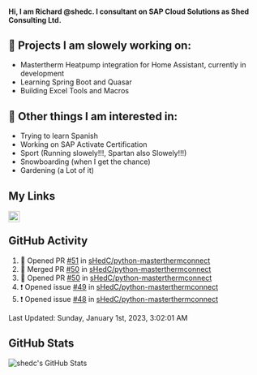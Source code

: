#### Hi, I am Richard @shedc. I consultant on SAP Cloud Solutions as Shed Consulting Ltd.

## 👋 Projects I am slowely working on:
- Mastertherm Heatpump integration for Home Assistant, currently in development
- Learning Spring Boot and Quasar
- Building Excel Tools and Macros

## 👀 Other things I am interested in:
- Trying to learn Spanish
- Working on SAP Activate Certification
- Sport (Running slowely!!!, Spartan also Slowely!!!)
- Snowboarding (when I get the chance)
- Gardening (a Lot of it)

## My Links
[<img align="left" alt="shedc | LinkedIn" width="22px" src="https://cdn.jsdelivr.net/npm/simple-icons@v3/icons/linkedin.svg" />][linkedin]

<br/>

## GitHub Activity
<!--RECENT_ACTIVITY:start-->
1. 💪 Opened PR [#51](https://github.com/sHedC/python-masterthermconnect/pull/51) in [sHedC/python-masterthermconnect](https://github.com/sHedC/python-masterthermconnect)
2. 🎉 Merged PR [#50](https://github.com/sHedC/python-masterthermconnect/pull/50) in [sHedC/python-masterthermconnect](https://github.com/sHedC/python-masterthermconnect)
3. 💪 Opened PR [#50](https://github.com/sHedC/python-masterthermconnect/pull/50) in [sHedC/python-masterthermconnect](https://github.com/sHedC/python-masterthermconnect)
4. ❗️ Opened issue [#49](https://github.com/sHedC/python-masterthermconnect/issues/49) in [sHedC/python-masterthermconnect](https://github.com/sHedC/python-masterthermconnect)
5. ❗️ Opened issue [#48](https://github.com/sHedC/python-masterthermconnect/issues/48) in [sHedC/python-masterthermconnect](https://github.com/sHedC/python-masterthermconnect)
<!--RECENT_ACTIVITY:end-->
<!--RECENT_ACTIVITY:last_update-->
Last Updated: Sunday, January 1st, 2023, 3:02:01 AM
<!--RECENT_ACTIVITY:last_update_end-->

## GitHub Stats
<img align="left" alt="shedc's GitHub Stats" src="https://github-readme-stats.vercel.app/api?username=shedc&show_icons=true&hide_title=true" />

[linkedin]: https://www.linkedin.com/in/richard-holmes-3314251/
